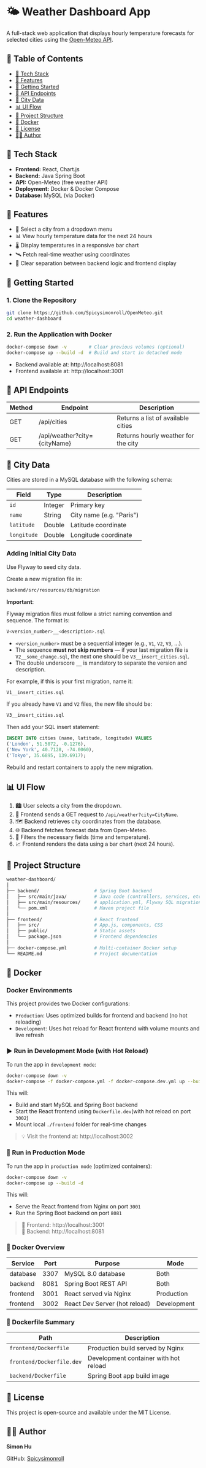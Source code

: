 # 🌤️ Weather Dashboard App

A full-stack web application that displays hourly temperature forecasts for selected cities using the 
[Open-Meteo API](https://open-meteo.com/).

## 📑 Table of Contents

- [🔧 Tech Stack](#-tech-stack)  
- [🚀 Features](#-features)  
- [🏁 Getting Started](#-getting-started)  
- [📡 API Endpoints](#-api-endpoints)  
- [🧾 City Data](#-city-data)  
- [📊 UI Flow](#-ui-flow)  
- [📂 Project Structure](#-project-structure)  
- [🐳 Docker](#-docker)  
- [📄 License](#-license)  
- [🙋‍♂️ Author](#️-author)


## 🔧 Tech Stack

- **Frontend:** React, Chart.js
- **Backend:** Java Spring Boot
- **API:** Open-Meteo (free weather API)
- **Deployment:** Docker & Docker Compose
- **Database:** MySQL (via Docker)


## 🚀 Features

- 🔽 Select a city from a dropdown menu
- 📊 View hourly temperature data for the next 24 hours
- 🌡️ Display temperatures in a responsive bar chart
- 🛰️ Fetch real-time weather using coordinates
- 🧹 Clear separation between backend logic and frontend display


## 🏁 Getting Started

### 1. Clone the Repository

```bash
git clone https://github.com/Spicysimonroll/OpenMeteo.git
cd weather-dashboard
```

### 2. Run the Application with Docker

```bash
docker-compose down -v        # Clear previous volumes (optional)
docker-compose up --build -d  # Build and start in detached mode
```

- Backend available at: http://localhost:8081
- Frontend available at: http://localhost:3001


## 📡 API Endpoints

| Method | Endpoint                          | Description                         |
|--------|-----------------------------------|-------------------------------------|
| GET    | /api/cities                       | Returns a list of available cities  |
| GET    | /api/weather?city={cityName}      | Returns hourly weather for the city |


## 🧾 City Data

Cities are stored in a MySQL database with the following schema:

| Field       | Type     | Description                      |
|-------------|----------|----------------------------------|
| `id`        | Integer  | Primary key                      |
| `name`      | String   | City name (e.g. "Paris")         |
| `latitude`  | Double   | Latitude coordinate              |
| `longitude` | Double   | Longitude coordinate             |

### Adding Initial City Data

Use Flyway to seed city data.

Create a new migration file in: 

```bash
backend/src/resources/db/migration
```

**Important**:

Flyway migration files must follow a strict naming convention and sequence. The format is:

```bash
V<version_number>__<description>.sql
```

- `<version_number>` must be a sequential integer (e.g., `V1`, `V2`, `V3`, …).
- The sequence **must not skip numbers** — if your last migration file is `V2__some_change.sql`, the next one should be 
  `V3__insert_cities.sql`.
- The double underscore `__` is mandatory to separate the version and description.

For example, if this is your first migration, name it:

```bash
V1__insert_cities.sql
```

If you already have `V1` and `V2` files, the new file should be: 

```bash
V3__insert_cities.sql
```

Then add your SQL insert statement:

```sql
INSERT INTO cities (name, latitude, longitude) VALUES
('London', 51.5072, -0.1276),
('New York', 40.7128, -74.0060),
('Tokyo', 35.6895, 139.6917);
```

Rebuild and restart containers to apply the new migration.


## 📊 UI Flow

1. 🏙️ User selects a city from the dropdown.
2. 🔁 Frontend sends a GET request to `/api/weather?city=CityName`.
3. 🗺️ Backend retrieves city coordinates from the database.
4. 🌐 Backend fetches forecast data from Open-Meteo.
5. 🧽 Filters the necessary fields (time and temperature).
6. 📈 Frontend renders the data using a bar chart (next 24 hours).

## 📂 Project Structure

```bash
weather-dashboard/
│
├── backend/                    # Spring Boot backend
│   ├── src/main/java/          # Java code (controllers, services, etc.)
│   ├── src/main/resources/     # application.yml, Flyway SQL migrations
│   └── pom.xml                 # Maven project file
│
├── frontend/                   # React frontend
│   ├── src/                    # App.js, components, CSS
│   ├── public/                 # Static assets
│   └── package.json            # Frontend dependencies
│
├── docker-compose.yml          # Multi-container Docker setup
└── README.md                   # Project documentation
```

## 🐳 Docker

### Docker Environments

This project provides two Docker configurations:

- `Production`: Uses optimized builds for frontend and backend (no hot reloading)
- `Development`: Uses hot reload for React frontend with volume mounts and live refresh

### ▶️ Run in Development Mode (with Hot Reload)

To run the app in `development mode`:

```bash
docker-compose down -v
docker-compose -f docker-compose.yml -f docker-compose.dev.yml up --build -d
```

This will:

- Build and start MySQL and Spring Boot backend
- Start the React frontend using `Dockerfile.dev`(with hot reload on port `3002`)
- Mount local `./frontend` folder for real-time changes

> 💡 Visit the frontend at: http://localhost:3002

### 🚀 Run in Production Mode

To run the app in `production mode` (optimized containers):

```bash
docker-compose down -v
docker-compose up --build -d
```

This will:

- Serve the React frontend from Nginx on port `3001`
- Run the Spring Boot backend on port `8081`

> 🔗 Frontend: http://localhost:3001 
> <br>
> 🔗 Backend: http://localhost:8081

### 📁 Docker Overview

| Service  | Port | Purpose                          | Mode         |
|----------|------|----------------------------------|--------------|
| database | 3307 | MySQL 8.0 database               | Both         |
| backend  | 8081 | Spring Boot REST API             | Both         |
| frontend | 3001 | React served via Nginx           | Production   |
| frontend | 3002 | React Dev Server (hot reload)    | Development  |

### 📄 Dockerfile Summary

| Path                      | Description                           |
|---------------------------|---------------------------------------|
| `frontend/Dockerfile`     | Production build served by Nginx      |
| `frontend/Dockerfile.dev` | Development container with hot reload |
| `backend/Dockerfile`      | Spring Boot app build image           |


## 📄 License

This project is open-source and available under the MIT License.


## 🙋‍♂️ Author

**Simon Hu**

GitHub: [Spicysimonroll](https://github.com/Spicysimonroll)
